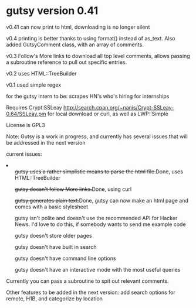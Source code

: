gutsy version 0.41
=====

v0.41 can now print to html, downloading is no longer silent

v0.4 printing is better thanks to using format() instead of as_text.  Also added GutsyComment class, with an array of comments.

v0.3 Follow's More links to download all top level comments, allows passing a subroutine reference to pull out specific entries.

v0.2 uses HTML::TreeBuilder

v0.1 used simple regex

for the gutsy intern to be: scrapes HN's who's hiring for internships

Requires Crypt:SSLeay http://search.cpan.org/~nanis/Crypt-SSLeay-0.64/SSLeay.pm for local download or curl, as well as LWP::Simple

License is GPL3

Note: Gutsy is a work in progress, and currently has several issues that will be addressed in the next version

current issues:
<li>
<ul><del>gutsy uses a rather simplistic means to parse the html file.</del>Done, uses HTML::TreeBuilder</ul>
<ul><del>gutsy doesn't follow More links.</del>Done, using curl </ul>

<ul><del>gutsy generates plain text.</del>Done, gutsy can now make an html page and comes with a basic stylesheet</ul>

<ul>gutsy isn't polite and doesn't use the recommended API for Hacker News.  I'd love to do this, if somebody wants to send me example code</ul>

<ul>gutsy doesn't store older pages</ul>
<ul>gutsy doesn't have built in search</ul>
<ul>gutsy doesn't have command line options</ul>
<ul>gutsy doesn't have an interactive mode with the most useful queries</ul>

</li>



Currently you can pass a subroutine to spit out relevant comments.

Other features to be added in the next version: 
add search options for remote, H1B, and categorize by location

